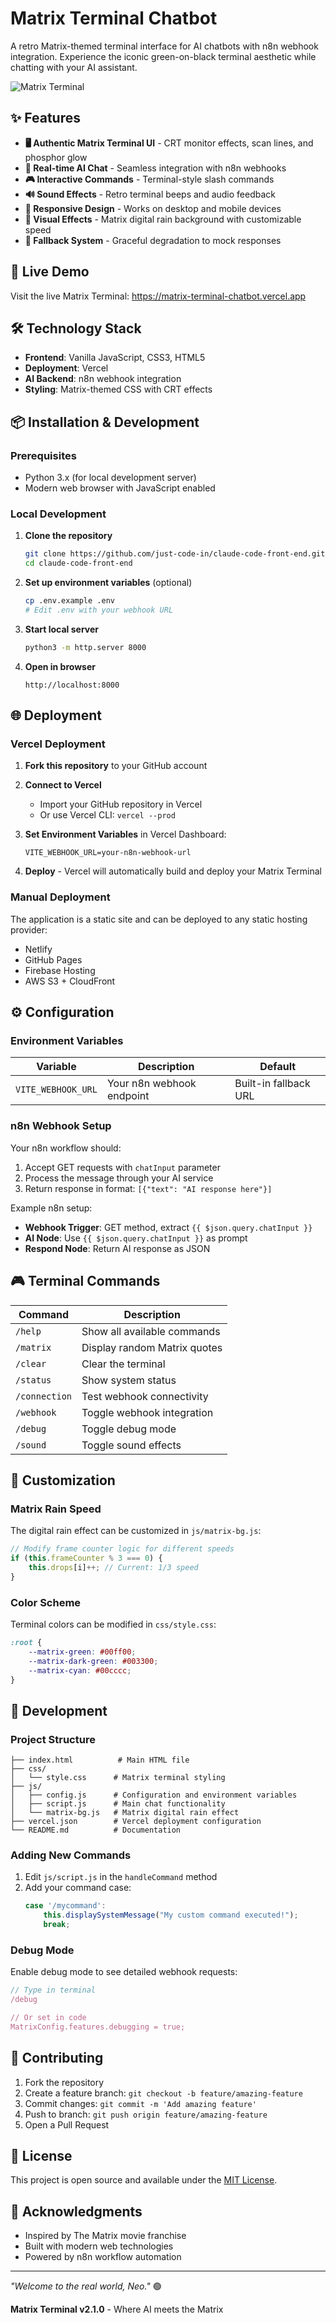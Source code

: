 # Matrix Terminal Chatbot

A retro Matrix-themed terminal interface for AI chatbots with n8n webhook integration. Experience the iconic green-on-black terminal aesthetic while chatting with your AI assistant.

![Matrix Terminal](https://img.shields.io/badge/Matrix-Terminal-00ff00?style=for-the-badge&logo=matrix)

## ✨ Features

- **🖥️ Authentic Matrix Terminal UI** - CRT monitor effects, scan lines, and phosphor glow
- **💬 Real-time AI Chat** - Seamless integration with n8n webhooks
- **🎮 Interactive Commands** - Terminal-style slash commands
- **🔊 Sound Effects** - Retro terminal beeps and audio feedback
- **📱 Responsive Design** - Works on desktop and mobile devices
- **🎨 Visual Effects** - Matrix digital rain background with customizable speed
- **🔄 Fallback System** - Graceful degradation to mock responses

## 🚀 Live Demo

Visit the live Matrix Terminal: https://matrix-terminal-chatbot.vercel.app

## 🛠️ Technology Stack

- **Frontend**: Vanilla JavaScript, CSS3, HTML5
- **Deployment**: Vercel
- **AI Backend**: n8n webhook integration
- **Styling**: Matrix-themed CSS with CRT effects

## 📦 Installation & Development

### Prerequisites
- Python 3.x (for local development server)
- Modern web browser with JavaScript enabled

### Local Development

1. **Clone the repository**
   ```bash
   git clone https://github.com/just-code-in/claude-code-front-end.git
   cd claude-code-front-end
   ```

2. **Set up environment variables** (optional)
   ```bash
   cp .env.example .env
   # Edit .env with your webhook URL
   ```

3. **Start local server**
   ```bash
   python3 -m http.server 8000
   ```

4. **Open in browser**
   ```
   http://localhost:8000
   ```

## 🌐 Deployment

### Vercel Deployment

1. **Fork this repository** to your GitHub account

2. **Connect to Vercel**
   - Import your GitHub repository in Vercel
   - Or use Vercel CLI: `vercel --prod`

3. **Set Environment Variables** in Vercel Dashboard:
   ```
   VITE_WEBHOOK_URL=your-n8n-webhook-url
   ```

4. **Deploy** - Vercel will automatically build and deploy your Matrix Terminal

### Manual Deployment

The application is a static site and can be deployed to any static hosting provider:
- Netlify
- GitHub Pages
- Firebase Hosting
- AWS S3 + CloudFront

## ⚙️ Configuration

### Environment Variables

| Variable | Description | Default |
|----------|-------------|---------|
| `VITE_WEBHOOK_URL` | Your n8n webhook endpoint | Built-in fallback URL |

### n8n Webhook Setup

Your n8n workflow should:
1. Accept GET requests with `chatInput` parameter
2. Process the message through your AI service
3. Return response in format: `[{"text": "AI response here"}]`

Example n8n setup:
- **Webhook Trigger**: GET method, extract `{{ $json.query.chatInput }}`
- **AI Node**: Use `{{ $json.query.chatInput }}` as prompt
- **Respond Node**: Return AI response as JSON

## 🎮 Terminal Commands

| Command | Description |
|---------|-------------|
| `/help` | Show all available commands |
| `/matrix` | Display random Matrix quotes |
| `/clear` | Clear the terminal |
| `/status` | Show system status |
| `/connection` | Test webhook connectivity |
| `/webhook` | Toggle webhook integration |
| `/debug` | Toggle debug mode |
| `/sound` | Toggle sound effects |

## 🎨 Customization

### Matrix Rain Speed
The digital rain effect can be customized in `js/matrix-bg.js`:
```javascript
// Modify frame counter logic for different speeds
if (this.frameCounter % 3 === 0) {
    this.drops[i]++; // Current: 1/3 speed
}
```

### Color Scheme
Terminal colors can be modified in `css/style.css`:
```css
:root {
    --matrix-green: #00ff00;
    --matrix-dark-green: #003300;
    --matrix-cyan: #00cccc;
}
```

## 🔧 Development

### Project Structure
```
├── index.html          # Main HTML file
├── css/
│   └── style.css      # Matrix terminal styling
├── js/
│   ├── config.js      # Configuration and environment variables
│   ├── script.js      # Main chat functionality
│   └── matrix-bg.js   # Matrix digital rain effect
├── vercel.json        # Vercel deployment configuration
└── README.md          # Documentation
```

### Adding New Commands

1. Edit `js/script.js` in the `handleCommand` method
2. Add your command case:
   ```javascript
   case '/mycommand':
       this.displaySystemMessage("My custom command executed!");
       break;
   ```

### Debug Mode

Enable debug mode to see detailed webhook requests:
```javascript
// Type in terminal
/debug

// Or set in code
MatrixConfig.features.debugging = true;
```

## 🤝 Contributing

1. Fork the repository
2. Create a feature branch: `git checkout -b feature/amazing-feature`
3. Commit changes: `git commit -m 'Add amazing feature'`
4. Push to branch: `git push origin feature/amazing-feature`
5. Open a Pull Request

## 📄 License

This project is open source and available under the [MIT License](LICENSE).

## 🙏 Acknowledgments

- Inspired by The Matrix movie franchise
- Built with modern web technologies
- Powered by n8n workflow automation

---

*"Welcome to the real world, Neo."* 🟢

**Matrix Terminal v2.1.0** - Where AI meets the Matrix
